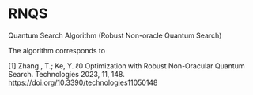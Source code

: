 # RNQS
Quantum Search Algorithm (Robust Non-oracle Quantum Search)

The algorithm corresponds to

[1] Zhang , T.; Ke, Y.  ℓ0  Optimization with Robust Non-Oracular Quantum Search. Technologies 2023, 11, 148. https://doi.org/10.3390/technologies11050148
